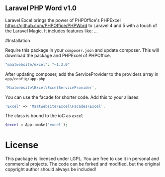 ## Laravel PHP Word v1.0

Laravel Excel brings the power of PHPOffice's PHPExcel https://github.com/PHPOffice/PHPWord  to Laravel 4 and 5 with a touch of the Laravel Magic. It includes features like: 
...

#Installation

Require this package in your `composer.json` and update composer. This will download the package and PHPExcel of PHPOffice.

```php
"maatwebsite/excel": "~1.3.0"
```

After updating composer, add the ServiceProvider to the providers array in `app/config/app.php`

```php
'Maatwebsite\Excel\ExcelServiceProvider',
```

You can use the facade for shorter code. Add this to your aliases:

```php
'Excel' => 'Maatwebsite\Excel\Facades\Excel',
```

The class is bound to the ioC as `excel`

```php
$excel = App::make('excel');
```

# License

This package is licensed under LGPL. You are free to use it in personal and commercial projects. The code can be forked and modified, but the original copyright author should always be included!
